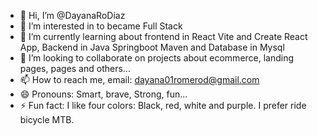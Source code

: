 - 👋 Hi, I’m @DayanaRoDiaz
- 👀 I’m interested in to became Full Stack
- 🌱 I’m currently learning about frontend in React Vite and Create React App, Backend in Java Springboot Maven and Database in Mysql
- 💞️ I’m looking to collaborate on projects about ecommerce, landing pages, pages and others...
- 📫 How to reach me, email: dayana01romerod@gmail.com
- 😄 Pronouns: Smart, brave, Strong, fun...
- ⚡ Fun fact: I like four colors: Black, red, white and purple. I prefer ride bicycle MTB.

<!---
DayanaRoDiaz/DayanaRoDiaz is a ✨ special ✨ repository because its `README.md` (this file) appears on your GitHub profile.
You can click the Preview link to take a look at your changes.
--->
